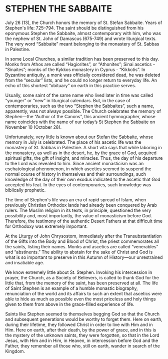 # STEPHEN THE SABBAITE

July 26 (13), the Church honors the memory of St. Stefan Sabbaite. Years of Stephen's life: 725–794. The saint should be distinguished from his eponymous Stephen the Sabbaite, almost contemporary with him, who was the nephew of St. John of Damascus (675-749) and wrote liturgical texts. The very word “Sabbaite” meant belonging to the monastery of St. Sabbas in Palestine.

In some Local Churches, a similar tradition has been preserved to this day. Monks from Athos are called “Hagiorites”, or “Athonites”; Sinai ascetics - “Sinaites”; monks of the Kykkos monastery in Cyprus - “Kikkotis”. In Byzantine antiquity, a monk was officially considered dead, he was deleted from the “secular” lists, and he could no longer return to everyday life. An echo of this shortest “obituary” on earth in this practice serves.

Usually, some saint of the same name who lived later in time was called “younger” or “new” in liturgical calendars. But, in the case of contemporaries, such as the two “Stephen the Sabbaites”, such a name, apparently, was not always possible. The Church celebrates the memory of Stephen—the “Author of the Canons”, this ancient hymnographer, whose name coincides with the name of our today’s St Stephen the Sabbaite on November 10 (October 28).

Unfortunately, very little is known about our Stefan the Sabbaite, whose memory in July is celebrated. The place of his ascetic life was the monastery of St. Sabbas in Palestine. A short vita says that while laboring in the monastery, as well as in the desert, he, by the grace of God, acquired spiritual gifts, the gift of insight, and miracles. Thus, the day of his departure to the Lord was revealed to him. Since ancient monasticism was an eschatological phenomenon, in which ascetics seemed to suspend the normal course of history in themselves and their surroundings, such knowledge of the day of their own exodus indicated to the ascetic that God accepted his feat. In the eyes of contemporaries, such knowledge was biblically prophetic.

The time of Stephen's life was an era of rapid spread of Islam, when previously Christian Orthodox lands had already been conquered by Arab rulers. The Muslim religion in its texts, in principle, questioned the very possibility and, most importantly, the value of monasticism before God. Therefore, the testimony of the authentic Desert Fathers at that difficult time for Orthodoxy was extremely important.

At the Liturgy of John Chrysostom, immediately after the Transubstantiation of the Gifts into the Body and Blood of Christ, the priest commemorates all the saints, listing their names. Monks and ascetics are called “venerables” and “abstinents.” The ability to abstain for the sake of Christ and God is what is so important to preserve in this Autumn of History—our unrestrained and insatiable age.

We know extremely little about St. Stephen. Invoking his intercession in prayer, the Church, as a Society of Believers, is called to thank God for the little that, from the memory of the saint, has been preserved at all. The life of Saint Stephen is an example of a humble monastic biography, renunciation of the world and its affairs to such an extent that ascetics were able to hide as much as possible even the most priceless and holy things given to them from above in the grace-filled experience of life.

Saints like Stephen seemed to themselves begging God so that the Church and subsequent generations would be worthy to forget them. Here on earth, during their lifetime, they followed Christ in order to live with Him and in Him. Here on earth, after their death, by the power of grace, and in this is the mystery of the unknown saints, they were forgotten, so that in the Lord Jesus, with Him and in Him, in Heaven, in intercession before God and the Father, they remember all those who, still on earth, wander in search of the Kingdom.
